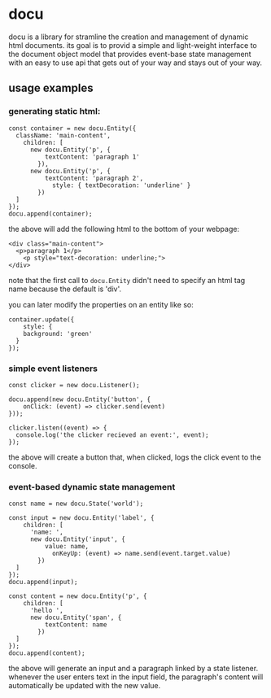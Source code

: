 # docu

docu is a library for stramline the creation and management of dynamic html documents. its goal is to provid a simple and light-weight interface to the document object model that provides event-base state management with an easy to use api that gets out of your way and stays out of your way.

## usage examples

### generating static html:

```
const container = new docu.Entity({
  className: 'main-content',
	children: [
	  new docu.Entity('p', {
		  textContent: 'paragraph 1'
		}),
	  new docu.Entity('p', {
		  textContent: 'paragraph 2',
			style: { textDecoration: 'underline' }
		})
  ]
});
docu.append(container);
```

the above will add the following html to the bottom of your webpage:

```
<div class="main-content">
  <p>paragraph 1</p>
	<p style="text-decoration: underline;">
</div>
```

note that the first call to `docu.Entity` didn't need to specify an html tag name because the default is 'div'.

you can later modify the properties on an entity like so:

```
container.update({
	style: {
    background: 'green'
  }
});
```

### simple event listeners

```
const clicker = new docu.Listener();

docu.append(new docu.Entity('button', {
	onClick: (event) => clicker.send(event)
}));

clicker.listen((event) => {
  console.log('the clicker recieved an event:', event);
});
```

the above will create a button that, when clicked, logs the click event to the console.

### event-based dynamic state management

```
const name = new docu.State('world');

const input = new docu.Entity('label', {
	children: [
	  'name: ',
	  new docu.Entity('input', {
		  value: name,
			onKeyUp: (event) => name.send(event.target.value)
		})
  ]
});
docu.append(input);

const content = new docu.Entity('p', {
	children: [
	  'hello ',
	  new docu.Entity('span', {
		  textContent: name
		})
  ]
});
docu.append(content);
```

the above will generate an input and a paragraph linked by a state listener. whenever the user enters text in the input field, the paragraph's content will automatically be updated with the new value.
